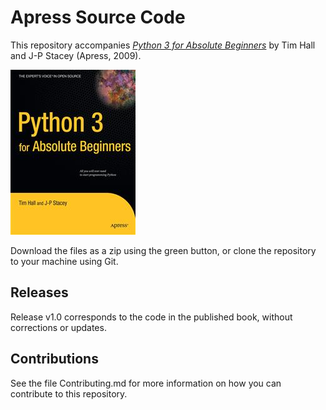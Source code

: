# Apress Source Code

This repository accompanies [*Python 3 for Absolute Beginners*](http://www.apress.com/9781430216322) by Tim Hall and J-P Stacey (Apress, 2009).

![Cover image](9781430216322.jpg)

Download the files as a zip using the green button, or clone the repository to your machine using Git.

## Releases

Release v1.0 corresponds to the code in the published book, without corrections or updates.

## Contributions

See the file Contributing.md for more information on how you can contribute to this repository.
